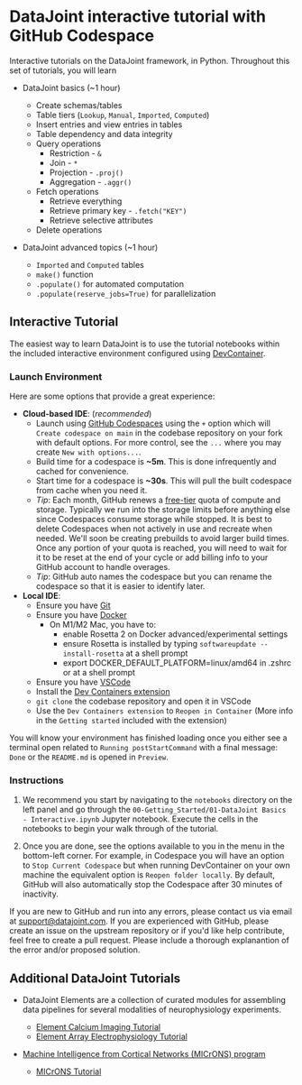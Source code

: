 # DataJoint interactive tutorial with GitHub Codespace

Interactive tutorials on the DataJoint framework, in Python. Throughout this set of tutorials, you will learn

- DataJoint basics (~1 hour)
    - Create schemas/tables
    - Table tiers (`Lookup`, `Manual`, `Imported`, `Computed`)
    - Insert entries and view entries in tables
    - Table dependency and data integrity
    - Query operations
        - Restriction - `&`
        - Join - `*`
        - Projection - `.proj()`
        - Aggregation - `.aggr()`
    - Fetch operations
        - Retrieve everything
        - Retrieve primary key - `.fetch("KEY")`
        - Retrieve selective attributes
    - Delete operations

- DataJoint advanced topics (~1 hour)
    - `Imported` and `Computed` tables
    - `make()` function 
    - `.populate()` for automated computation
    - `.populate(reserve_jobs=True)` for parallelization

## Interactive Tutorial

The easiest way to learn DataJoint is to use the tutorial notebooks within the included interactive environment configured using [DevContainer](https://containers.dev/).

### Launch Environment

Here are some options that provide a great experience:

- **Cloud-based IDE**: (*recommended*)
  - Launch using [GitHub Codespaces](https://github.com/features/codespaces) using the `+` option which will `Create codespace on main` in the codebase repository on your fork with default options. For more control, see the `...` where you may create `New with options...`.
  - Build time for a codespace is **~5m**. This is done infrequently and cached for convenience.
  - Start time for a codespace is **~30s**. This will pull the built codespace from cache when you need it.
  - *Tip*: Each month, GitHub renews a [free-tier](https://docs.github.com/en/billing/managing-billing-for-github-codespaces/about-billing-for-github-codespaces#monthly-included-storage-and-core-hours-for-personal-accounts) quota of compute and storage. Typically we run into the storage limits before anything else since Codespaces consume storage while stopped. It is best to delete Codespaces when not actively in use and recreate when needed. We'll soon be creating prebuilds to avoid larger build times. Once any portion of your quota is reached, you will need to wait for it to be reset at the end of your cycle or add billing info to your GitHub account to handle overages.
  - *Tip*: GitHub auto names the codespace but you can rename the codespace so that it is easier to identify later.
- **Local IDE**:
  - Ensure you have [Git](https://git-scm.com/book/en/v2/Getting-Started-Installing-Git)
  - Ensure you have [Docker](https://docs.docker.com/get-docker/)
    - On M1/M2 Mac, you have to:
      - enable Rosetta 2 on Docker advanced/experimental settings
      - ensure Rosetta is installed by typing `softwareupdate --install-rosetta` at a shell prompt
      - export DOCKER_DEFAULT_PLATFORM=linux/amd64 in .zshrc or at a shell prompt
  - Ensure you have [VSCode](https://code.visualstudio.com/)
  - Install the [Dev Containers extension](https://marketplace.visualstudio.com/items?itemName=ms-vscode-remote.remote-containers)
  - `git clone` the codebase repository and open it in VSCode
  - Use the `Dev Containers extension` to `Reopen in Container` (More info in the `Getting started` included with the extension)

You will know your environment has finished loading once you either see a terminal open related to `Running postStartCommand` with a final message: `Done` or the `README.md` is opened in `Preview`.

### Instructions

1. We recommend you start by navigating to the `notebooks` directory on the left panel and go through the `00-Getting_Started/01-DataJoint Basics - Interactive.ipynb` Jupyter notebook. Execute the cells in the notebooks to begin your walk through of the tutorial.

1. Once you are done, see the options available to you in the menu in the bottom-left corner. For example, in Codespace you will have an option to `Stop Current Codespace` but when running DevContainer on your own machine the equivalent option is `Reopen folder locally`. By default, GitHub will also automatically stop the Codespace after 30 minutes of inactivity.

If you are new to GitHub and run into any errors, please contact us via email at support@datajoint.com. If you are experienced with GitHub, please create an issue on the upstream repository or if you'd like help contribute, feel free to create a pull request. Please include a thorough explanantion of the error and/or proposed solution.

## Additional DataJoint Tutorials

- DataJoint Elements are a collection of curated modules for assembling data pipelines for several modalities of neurophysiology experiments.
  - [Element Calcium Imaging Tutorial](https://github.com/datajoint/element-calcium-imaging#interactive-tutorial)
  - [Element Array Electrophysiology Tutorial](https://github.com/datajoint/workflow-array-ephys#interactive-tutorial)

- [Machine Intelligence from Cortical Networks (MICrONS) program](https://www.microns-explorer.org/)
  - [MICrONS Tutorial](https://github.com/datajoint/microns_phase3_nda#interactive-environment)